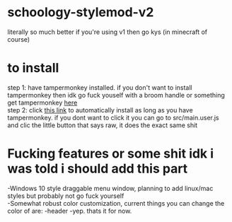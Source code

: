# schoology-stylemod-v2
literally so much better if you're using v1 then go kys (in minecraft of course)

# to install
step 1: have tampermonkey installed. if you don't want to install tampermonkey then idk go fuck youself with a broom handle or something <br>
get tampermonkey [here](https://www.tampermonkey.net/) <br>
step 2: click [this link](https://www.example.com) to automatically install as long as you have tampermonkey. if you dont want to click it you can go to src/main.user.js and clic the little button that says raw, it does the exact same shit

# Fucking features or some shit idk i was told i should add this part
  -Windows 10 style draggable menu window, planning to add linux/mac styles but probably not go fuck yourself <br>
  -Somewhat robust color customization, current things you can change the color of are:
    -header
    -yep. thats it for now.
  
